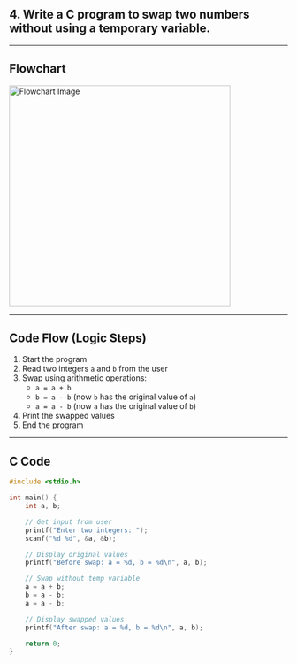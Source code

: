 ## 4. Write a C program to **swap two numbers without using a temporary variable**.

---

## Flowchart

<img src="assets\4.png" alt="Flowchart Image" width="400"/>

---

## Code Flow (Logic Steps)

1. Start the program  
2. Read two integers `a` and `b` from the user  
3. Swap using arithmetic operations:
   - `a = a + b`
   - `b = a - b` (now `b` has the original value of `a`)
   - `a = a - b` (now `a` has the original value of `b`)  
4. Print the swapped values  
5. End the program

---

## C Code

```c
#include <stdio.h>

int main() {
    int a, b;

    // Get input from user
    printf("Enter two integers: ");
    scanf("%d %d", &a, &b);

    // Display original values
    printf("Before swap: a = %d, b = %d\n", a, b);

    // Swap without temp variable
    a = a + b;
    b = a - b;
    a = a - b;

    // Display swapped values
    printf("After swap: a = %d, b = %d\n", a, b);

    return 0;
}
